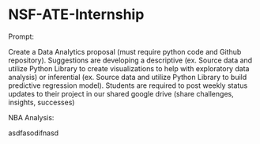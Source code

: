 # NSF-ATE-Internship

Prompt:

Create a Data Analytics proposal (must require python code and Github repository). Suggestions are developing a descriptive (ex. Source data and utilize Python Library to create visualizations to help with exploratory data analysis) or inferential (ex. Source data and utilize Python Library to build predictive regression model). Students are required to post weekly status updates to their project in our shared google drive (share challenges, insights, successes)

NBA Analysis:

asdfasodifnasd
